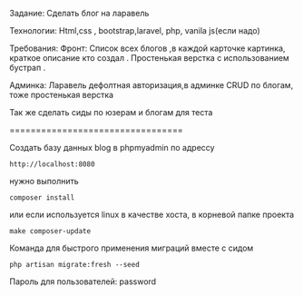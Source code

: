 Задание:
Сделать блог на ларавель

Технологии:
Html,css , bootstrap,laravel, php, vanila js(если надо)

Требования:
Фронт:
Список всех блогов ,в каждой карточке картинка, краткое описание кто создал . Простенькая верстка с использованием бустрап .

Админка:
Ларавель дефолтная авторизация,в админке CRUD по блогам, тоже простенькая верстка

Так же сделать сиды по юзерам и блогам для теста

=================================

Создать базу данных blog в phpmyadmin по адрессу
````
http://localhost:8080
````
нужно выполнить
````
composer install
````

или если используется linux в качестве хоста, в корневой папке проекта 

````
make composer-update
````

Команда для быстрого применения миграций вместе с сидом
````
php artisan migrate:fresh --seed
````

Пароль для пользователей: password